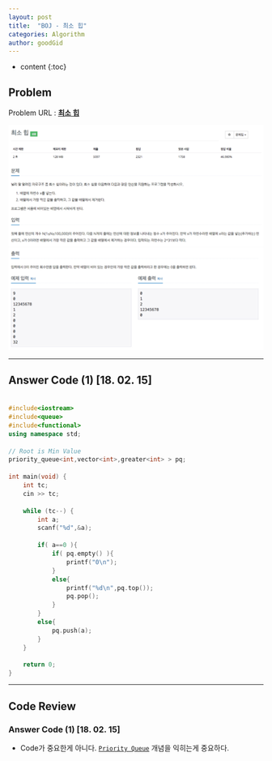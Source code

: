 ```yaml
---
layout: post
title:  "BOJ - 최소 힙"
categories: Algorithm
author: goodGid
---
```

* content
{:toc}


## Problem 
Problem URL : **[최소 힙](https://www.acmicpc.net/problem/1927)**


![](/assets/img/algorithm/1927_1.png)
![](/assets/img/algorithm/1927_2.png)



---
 
## Answer Code (1) [18. 02. 15]
``` cpp

#include<iostream>
#include<queue>
#include<functional>
using namespace std;

// Root is Min Value
priority_queue<int,vector<int>,greater<int> > pq;

int main(void) {
    int tc;
    cin >> tc;
    
    while (tc--) {
        int a;
        scanf("%d",&a);
        
        if( a==0 ){
            if( pq.empty() ){
                printf("0\n");
            }
            else{
                printf("%d\n",pq.top());
                pq.pop();
            }
        }
        else{
            pq.push(a);
        }
    }
    
    return 0;
}


```


---
## Code Review

### Answer Code (1) [18. 02. 15]

* Code가 중요한게 아니다. [`Priority Queue`](https://goodgid.github.io/Priority-Queue/) 개념을 익히는게 중요하다.
